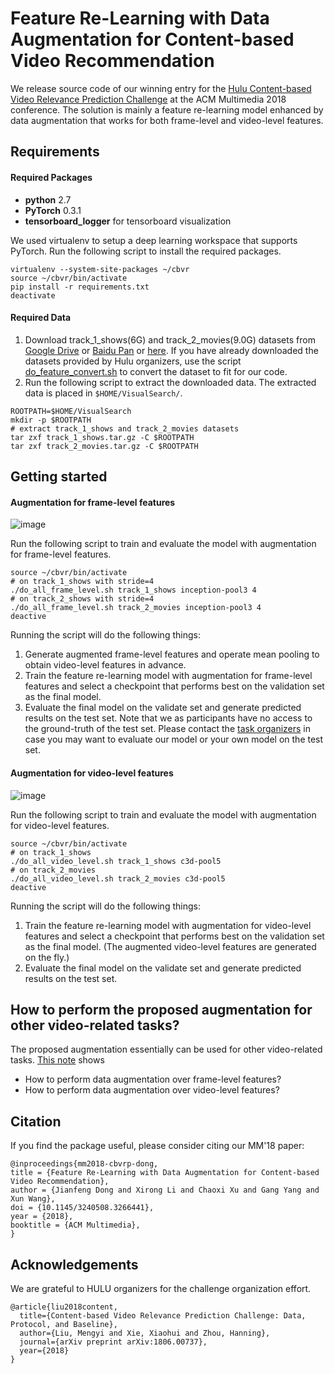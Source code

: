 # Feature Re-Learning with Data Augmentation for Content-based Video Recommendation

We release source code of our winning entry for the [Hulu Content-based Video Relevance Prediction Challenge](https://github.com/cbvrp-acmmm-2018/cbvrp-acmmm-2018) at the ACM Multimedia 2018 conference. The solution is mainly a feature re-learning model enhanced by data augmentation that works for both frame-level and video-level features.


## Requirements
#### Required Packages
* **python** 2.7
* **PyTorch** 0.3.1
* **tensorboard_logger** for tensorboard visualization

We used virtualenv to setup a deep learning workspace that supports PyTorch.
Run the following script to install the required packages.
```shell
virtualenv --system-site-packages ~/cbvr
source ~/cbvr/bin/activate
pip install -r requirements.txt
deactivate
```

#### Required Data
1. Download track_1_shows(6G) and track_2_movies(9.0G) datasets from [Google Drive](https://drive.google.com/open?id=1V9eZbbVEV6AQlTYqqjfrz0Lcpeqhk6Xn) or [Baidu Pan](https://pan.baidu.com/s/1v86WP7u-tcuO2qzh0CVAqQ#list/path=%2Fcbvr_data) or [here](http://39.104.114.128/cbvr_mm_2018/). If you have already downloaded the datasets provided by Hulu organizers, use the script [do_feature_convert.sh](do_feature_convert.sh) to convert the dataset to fit for our code.
2. Run the following script to extract the downloaded data. The extracted data is placed in `$HOME/VisualSearch/`.
```shell
ROOTPATH=$HOME/VisualSearch
mkdir -p $ROOTPATH
# extract track_1_shows and track_2_movies datasets
tar zxf track_1_shows.tar.gz -C $ROOTPATH
tar zxf track_2_movies.tar.gz -C $ROOTPATH
```


## Getting started
#### Augmentation for frame-level features
![image](fig/frame_aug.jpg)

Run the following script to train and evaluate the model with augmentation for frame-level features.
```shell
source ~/cbvr/bin/activate
# on track_1_shows with stride=4
./do_all_frame_level.sh track_1_shows inception-pool3 4
# on track_2_shows with stride=4
./do_all_frame_level.sh track_2_movies inception-pool3 4
deactive
```
Running the script will do the following things:
1. Generate augmented frame-level features and operate mean pooling to obtain video-level features in advance.
2. Train the feature re-learning model with augmentation for frame-level features and select a checkpoint that performs best on the validation set as the final model.
3. Evaluate the final model on the validate set and generate predicted results on the test set. Note that we as participants have no access to the ground-truth of the test set. Please contact the [task organizers](https://github.com/cbvrp-acmmm-2018/cbvrp-acmmm-2018) in case you may want to evaluate our model or your own model on the test set.

#### Augmentation for video-level features
![image](fig/video_aug.jpg)

Run the following script to train and evaluate the model with augmentation for video-level features.
```shell
source ~/cbvr/bin/activate
# on track_1_shows
./do_all_video_level.sh track_1_shows c3d-pool5
# on track_2_movies
./do_all_video_level.sh track_2_movies c3d-pool5
deactive
```
Running the script will do the following things:
1. Train the feature re-learning model with augmentation for video-level features and select a checkpoint that performs best on the validation set as the final model. (The augmented video-level features are generated on the fly.)
2. Evaluate the final model on the validate set and generate predicted results on the test set.


## How to perform the proposed augmentation for other video-related tasks?
The proposed augmentation essentially can be used for other video-related tasks.
[This note](augmentation.ipynb) shows
* How to perform data augmentation over frame-level features?
* How to perform data augmentation over video-level features?


## Citation
If you find the package useful, please consider citing our MM'18 paper:
```
@inproceedings{mm2018-cbvrp-dong,
title = {Feature Re-Learning with Data Augmentation for Content-based Video Recommendation},
author = {Jianfeng Dong and Xirong Li and Chaoxi Xu and Gang Yang and Xun Wang},
doi = {10.1145/3240508.3266441},
year = {2018},
booktitle = {ACM Multimedia},
}
```

## Acknowledgements
We are grateful to HULU organizers for the challenge organization effort.
```
@article{liu2018content,
  title={Content-based Video Relevance Prediction Challenge: Data, Protocol, and Baseline},
  author={Liu, Mengyi and Xie, Xiaohui and Zhou, Hanning},
  journal={arXiv preprint arXiv:1806.00737},
  year={2018}
}
```
